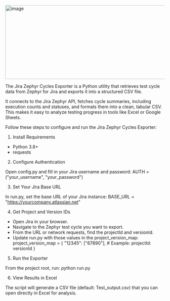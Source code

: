 <img width="980" height="234" alt="image" src="https://github.com/user-attachments/assets/4cabfabb-4a94-4c70-a286-f723275e6dc0" />


The Jira Zephyr Cycles Exporter is a Python utility that retrieves test cycle data from Zephyr for Jira and exports it into a structured CSV file.

It connects to the Jira Zephyr API, fetches cycle summaries, including execution counts and statuses, and formats them into a clean, tabular CSV. This makes it easy to analyze testing progress in tools like Excel or Google Sheets.

Follow these steps to configure and run the Jira Zephyr Cycles Exporter:
1. Install Requirements
- Python 3.8+
- requests

2. Configure Authentication

Open config.py and fill in your Jira username and password:
AUTH = ("your_username", "your_password")

3. Set Your Jira Base URL

In run.py, set the base URL of your Jira instance:
BASE_URL = "https://yourcompany.atlassian.net"

4. Get Project and Version IDs
- Open Jira in your browser.
- Navigate to the Zephyr test cycle you want to export.
- From the URL or network requests, find the projectId and versionId.
- Update run.py with those values in the project_version_map:
project_version_map = {
    "12345": ["67890"],  # Example: projectId: versionId
}

5. Run the Exporter

From the project root, run:
python run.py

6. View Results in Excel

The script will generate a CSV file (default: Test_output.csv) that you can open directly in Excel for analysis.
